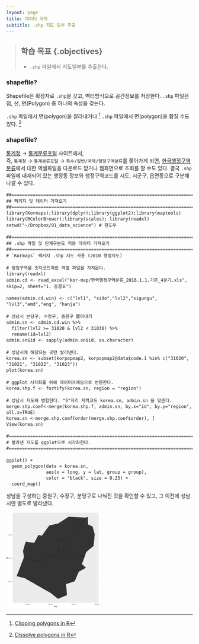 ```yaml
---
layout: page
title: 데이터 과학
subtitle: .shp 지도 일부 추출
---
```


> ## 학습 목표 {.objectives}
>
> * `.shp` 파일에서 지도일부를 추출한다.

### shapefile?

Shapefile은 확장자로 `.shp`을 갖고, 벡터방식으로 공간정보를 저장한다.
`.shp` 파일은 점, 선, 면(Polygon) 중 하나의 속성을 갖는다.

`.shp` 파일에서 면(polygon)을 잘라내거나 [^shape-polygon-clipping]
`.shp` 파일에서 면(polygon)을 합칠 수도 있다. [^shape-polygon-dissolving]

[^shape-polygon-clipping]: [Clipping polygons in R](https://philmikejones.wordpress.com/2015/09/01/clipping-polygons-in-r/)
[^shape-polygon-dissolving]: [Dissolve polygons in R](https://philmikejones.wordpress.com/2015/09/01/clipping-polygons-in-r/)


### shapefile?

[통계청](http://kostat.go.kr/) &rarr; [통계분류포털](http://kssc.kostat.go.kr) 사이트에서,  
즉, `통계청` &rarr; `통계분류포털` &rarr; `특수/일반/국제/행정구역분류`를 쫓아가게 되면,
[한국행정구역분류](https://kssc.kostat.go.kr:8443/ksscNew_web/index.jsp)에서 대한 엑셀파일을 
다운로드 받거나 웹화면으로 조회를 할 수도 있다. 결국  `.shp` 파일에 내재되어 있는 
행정동 정보와 행정구역코드를 시도, 시군구, 읍면동으로 구분해 나갈 수 있다.

~~~ {.r}
##==========================================================================
## 팩키지 및 데이터 가져오기
##==========================================================================
library(Kormaps);library(dplyr);library(ggplot2);library(maptools)
library(RColorBrewer);library(scales); library(readxl)
setwd("~/Dropbox/01_data_science") # 윈도우

##==========================================================================
## .shp 파일 및 단계구분도 적용 데이터 가져오기
##==========================================================================
# `Kormaps` 팩키지 .shp 지도 사용 (2010 행정지도)

# 행정구역을 숫자코드화한 엑셀 파일을 가져온다.
library(readxl)
admin.cd <- read_excel("kor-map/한국행정구역분류_2016.1.1.기준_4분기.xls", skip=2, sheet="1. 총괄표")

names(admin.cd.win) <- c("lvl1", "sido","lvl2","sigungu", "lvl3","emd","eng", "hanja")

# 성남시 분당구, 수정구, 중원구 뽑아내기
admin.sn <- admin.cd.win %>% 
  filter(lvl2 >= 31020 & lvl2 < 31030) %>% 
  rename(id=lvl2)
admin.sn$id <- sapply(admin.sn$id, as.character)

# 성남시에 해당되는 곳만 발라낸다.
korea.sn <- subset(korpopmap2, korpopmap2@data$code.1 %in% c("31020", "31021", "31022", "31023"))
plot(korea.sn)

# ggplot 시각화를 위해 데이터프레임으로 변환한다.
korea.shp.f <- fortify(korea.sn, region = "region")

# 성남시 지도와 병합한다. "5"자리 지역코드 korea.sn, admin.sn 을 맞춘다.
merge.shp.coef<-merge(korea.shp.f, admin.sn, by.x="id", by.y="region", all.x=TRUE)
korea.sn <-merge.shp.coef[order(merge.shp.coef$order), ] 
View(korea.sn)

#==========================================================================
# 발라낸 지도를 ggplot으로 시각화한다.
#==========================================================================

ggplot() +
  geom_polygon(data = korea.sn,
               aes(x = long, y = lat, group = group), 
               color = "black", size = 0.25) + 
  coord_map()
~~~

성남을 구성하는 중원구, 수정구, 분당구로 나눠진 것을 확인할 수 있고, 그 이전에 성남시만 별도로 발라냈다.

<img src="fig/geo-shapefile-sn.png" alt="2010년 인구 단계구분도" width="50%" />